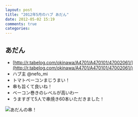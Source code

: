 ```yaml
---
layout: post
title: "2012年5月のハブ あだん"
date: 2012-05-02 15:19
comments: true
categories: 
---
```

## あだん
  - [http://r.tabelog.com/okinawa/A4701/A470101/47002061/](http://r.tabelog.com/okinawa/A4701/A470101/47002061/)
  - ハブ主 @nefo_mi
  - トマトベーコンまじうまい！
  - 串も旨くて良いね！
  - ベーコン巻きのレベルが高いわー
  - うますぎて5人で串焼き60本いただきました！

![あだんの串！](http://a.yfrog.com/img878/1628/c8rtmh.jpg "あだんの串")
